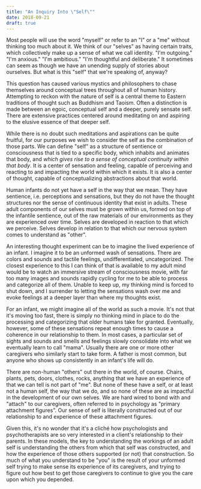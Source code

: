 ```yaml
---
title: "An Inquiry Into \"Self\""
date: 2018-09-21
draft: true
---
```


Most people will use the word "myself" or refer to an "I" or a "me" without
thinking too much about it. We think of our "selves" as having certain traits,
which collectively make up a sense of what we call identity. "I'm outgoing."
"I'm anxious." "I'm ambitious." "I'm thoughtful and deliberate." It sometimes
can seem as though we have an unending supply of stories about ourselves. But
what is this "self" that we're speaking of, anyway?

This question has caused various mystics and philosophers to chase themselves
around conceptual trees throughout all of human history. Attempting to reckon
with the nature of self is a central theme to Eastern traditions of thought
such as Buddhism and Taoism. Often a distinction is made between an egoic,
conceptual self and a deeper, purely sensate self. There are extensive
practices centered around meditating on and aspiring to the elusive essence of
that deeper self.

While there is no doubt such meditations and aspirations can be quite fruitful,
for our purposes we wish to consider the self as the combination of those
parts. We can define "self" as a structure of sentience or consciousness that
is tied to a specific body, which inhabits and animates that body, and *which
gives rise to a sense of conceptual continuity within that body*. It is a
center of sensation and feeling, capable of perceiving and reacting to and
impacting the world within which it exists. It is also a center of thought,
capable of conceptualizing abstractions about that world.

Human infants do not yet have a self in the way that we mean. They have
sentience, i.e. perceptions and sensations, but they do not have the thought
structures nor the sense of continuous identity that exist in adults. These
adult components of our selves must be grown within us, formed on top of the
infantile sentience, out of the raw materials of our environments as they are
experienced over time. Selves are developed in reaction to that which we
perceive. Selves develop in relation to that which our nervous system comes to
understand as "other".

An interesting thought experiment can be to imagine the lived experience of an
infant. I imagine it to be an unformed wash of sensations. There are colors and
sounds and tactile feelings, undifferentiated, uncategorized. The closest
experience to this I can think of that is available to my adult mind would be
to watch an immersive stream of consciousness movie, with far too many images
and sounds rapidly cycling for me to be able to process and categorize all of
them. Unable to keep up, my thinking mind is forced to shut down, and I
surrender to letting the sensations wash over me and evoke feelings at a deeper
layer than where my thoughts exist.

For an infant, we might imagine all of the world as such a movie. It's not that
it's moving too fast, there is simply no thinking mind in place to do the
processing and categorizing that older humans take for granted. Eventually,
however, some of these sensations repeat enough times to cause a coherence in
our relationship to them. In most cases, a particular set of sights and sounds
and smells and feelings slowly consolidate into what we eventually learn to
call "mama". Usually there are one or more other caregivers who similarly start
to take form. A father is most common, but anyone who shows up consistently in
an infant's life will do.

There are non-human "others" out there in the world, of course. Chairs, plants,
pets, doors, clothes, rocks, anything that we have an experience of that we can
tell is not part of "me". But none of these have a self, or at least not a
human self, the way that we do, and so none of these are as impactful in the
development of our own selves. We are hard wired to bond with and "attach" to
our caregivers, often referred to in psychology as "primary attachment
figures". Our sense of self is literally constructed out of our relationship to
and experience of these attachment figures.

Given this, it's no wonder that it's a cliché how psychologists and
psychotherapists are so very interested in a client's relationship to their
parents. In these models, the key to understanding the workings of an adult
self is understanding the others from which that self was constructed, and how
the experience of those others supported (or not) that construction. So much of
what you understand to be "you" is the result of your unformed self trying to
make sense its experience of its caregivers, and trying to figure out how best
to get those caregivers to continue to give you the care upon which you
depended.
